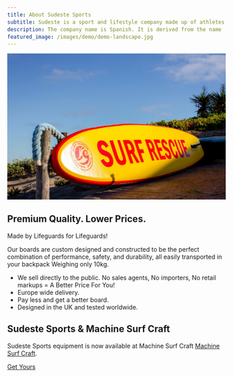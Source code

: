 ```yaml
---
title: About Sudeste Sports
subtitle: Sudeste is a sport and lifestyle company made up of athletes, swimmers and experienced beach lifeguards.
description: The company name is Spanish. It is derived from the name ‘Sudestada’ which is the name of a storm, which sweeps across Argentina battering the coast, but producing fantastic waves and ideal open water swimming conditions for the brave!.
featured_image: /images/demo/demo-landscape.jpg
---
```


![](/images/demo/demo-landscape.jpg)

## Premium Quality. Lower Prices.

Made by Lifeguards for Lifeguards!

Our boards are custom designed and constructed to be the perfect combination of performance, safety, and durability, all easily transported in your backpack Weighing only 10kg.

* We sell directly to the public. No sales agents, No importers, No retail markups = A Better Price For You!
* Europe wide delivery.
* Pay less and get a better board.
* Designed in the UK and tested worldwide.

## Sudeste Sports & Machine Surf Craft

Sudeste Sports equipment is now available at Machine Surf Craft [Machine Surf Craft](https://machinesurfcraft.com/).

<a href="https://machinesurfcraft.com/" class="button button--large">Get Yours</a>